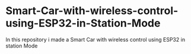 # Smart-Car-with-wireless-control-using-ESP32-in-Station-Mode
In this repository i made a Smart Car with wireless control using ESP32 in station Mode
